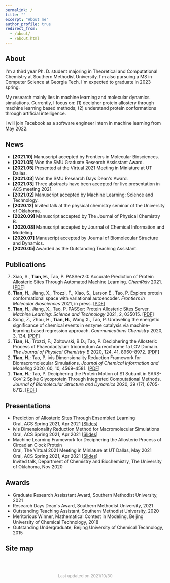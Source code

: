 ```yaml
---
permalink: /
title: ""
excerpt: "About me"
author_profile: true
redirect_from: 
  - /about/
  - /about.html
---
```


About
------
I'm a third year Ph. D. student majoring in Theoretical and Computational Chemistry at Southern Methodist University. I'm also pursuing a MS in Computer Science at Georgia Tech. I'm expected to graduate in 2023 spring. 

My research mainly lies in machine learning and molecular dynamics simulations. Currently, I focus on: (1) decipher protein allostery through machine learning based methods; (2) understand protein conformations through artificial intelligence.

I will join Facebook as a software engineer intern in machine learning from May 2022. 


News
------

<ul>
  <li> <b> [2021.10] </b> Manuscript accepted by Frontiers in Molecular Biosciences.</li>
  <li> <b> [2021.05] </b> Won the SMU Graduate Research Assisstant Award.</li>
  <li> <b> [2021.05] </b> Presented at the Virtual 2021 Meeting in Miniature at UT Dallas.</li>
  <li> <b> [2021.03] </b> Won the SMU Research Days Dean's Award. </li>
  <li> <b> [2021.03] </b> Three abstracts have been accepted for live presentation in ACS meeting 2021.</li>
  <li> <b> [2021.02] </b> Manuscript accepted by Machine Learning: Science and Technology.</li>
  <li> <b> [2020.12] </b> Invited talk at the physical chemistry seminar of the University of Oklahoma.</li>
  <li> <b> [2020.09] </b> Manuscript accepted by The Journal of Physical Chemistry B.</li>
  <li> <b> [2020.08] </b> Manuscript accepted by Journal of Chemical Information and Modeling.</li>
  <li> <b> [2020.07] </b> Manuscript accepted by Journal of Biomolecular Structure and Dynamics.</li>
  <li> <b> [2020.05] </b> Awarded as the Outstanding Teaching Assistant.</li>
</ul>


Publications
------
<ol reversed>
  <li>Xiao, S., <strong>Tian, H.</strong>, Tao, P. PASSer2.0: Accurate Prediction of Protein Allosteric Sites Through Automated Machine Learning. <i>ChemRxiv</i> 2021. [<a href= "https://chemrxiv.org/engage/chemrxiv/article-details/616443ee2aca535ac45ff9b2">PDF</a>] </li>
  <li><b>Tian, H.</b>, Jiang, X., Trozzi, F., Xiao, S., Larson E., Tao, P. Explore protein conformational space with variational autoencoder. <i>Frontiers in Molecular Biosciences</i> 2021, in press. [<a href= "https://www.frontiersin.org/articles/10.3389/fmolb.2021.781635">PDF</a>] </li>
  <li><b>Tian, H.</b>, Jiang, X., Tao, P. PASSer: Protein Allosteric Sites Server. <i>Machine Learning: Science and Technology</i> 2021, 2, 035015. [<a href= "https://iopscience.iop.org/article/10.1088/2632-2153/abe6d6">PDF</a>] </li>
  <li>Song, Z., Zhou, H., <b>Tian, H.</b>, Wang X., Tao, P. Unraveling the energetic significance of chemical events in enzyme catalysis via machine-learning based regression approach. <i>Communications Chemistry</i> 2020, 3, 134. [<a href= "https://www.nature.com/articles/s42004-020-00379-w">PDF</a>] </li>
  <li><b>Tian, H.</b>; Trozzi, F.; Zoltowski, B.D.; Tao, P. Deciphering the Allosteric Process of Phaeodactylum tricornutum Aureochrome 1a LOV Domain. <i>The Journal of Physical Chemistry B</i> 2020, 124, 41, 8960–8972. [<a href= "https://pubs.acs.org/doi/10.1021/acs.jpcb.0c05842">PDF</a>] </li>
  <li><b>Tian, H.</b>; Tao, P. ivis Dimensionality Reduction Framework for Biomacromolecular Simulations. <i>Journal of Chemical Information and Modeling</i> 2020, 60, 10, 4569–4581. [<a href= "https://pubs.acs.org/doi/10.1021/acs.jcim.0c00485">PDF</a>] </li>
  <li><b>Tian, H.</b>; Tao, P. Deciphering the Protein Motion of S1 Subunit in SARS-CoV-2 Spike Glycoprotein Through Integrated Computational Methods. <i>Journal of Biomolecular Structure and Dynamics</i> 2020, 39 (17), 6705-6712. [<a href= "https://www.tandfonline.com/doi/full/10.1080/07391102.2020.1802338">PDF</a>] </li>
</ol>


Presentations
------
<ul>
  <li> 
    Prediction of Allosteric Sites Through Ensembled Learning <br/>
    Oral, ACS Spring 2021, Apr 2021
    [<a href= "http://htian1997.github.io/files/passer.pdf">Slides</a>]
  </li>
  <li>
    ivis Dimensionality Reduction Method for Macromolecular Simulations <br/>
    Oral, ACS Spring 2021, Apr 2021 
    [<a href= "http://htian1997.github.io/files/ivis.pdf">Slides</a>]<br/>
  </li>
  <li>
    Machine Learning Framework for Deciphering the Allosteric Process of Circadian Clock Protein <br/>
    Oral, The Virtual 2021 Meeting in Miniature at UT Dallas, May 2021<br>
    Oral, ACS Spring 2021, Apr 2021 
    [<a href= "http://htian1997.github.io/files/ptau1a.pdf">Slides</a>]<br/>
    Invited talk, Department of Chemistry and Biochemistry, The University of Oklahoma, Nov 2020
  </li>
</ul>


Awards
------
<ul>
  <li>Graduate Research Assisstant Award, Southern Methodist University, 2021</li>
  <li>Research Days Dean's Award, Southern Methodist University, 2021</li>
  <li>Outstanding Teaching Assistant, Southern Methodist University, 2020</li>
  <li>Meritorious Winner, Mathematical Contest in Modeling, Beijing University of Chemical Technology, 2018</li>
  <li>Outstanding Undergraduate, Beijing University of Chemical Technology, 2015</li>
</ul>


Site map
------
<script type="text/javascript" src="//rf.revolvermaps.com/0/0/6.js?i=5x1b0jtxfqk&amp;m=7&amp;c=ff0000&amp;cr1=ffffff&amp;f=times_new_roman&amp;l=0" async="async"></script>

<br/><br/>

<p style="font-size: 13px; color: #A0A0A0; text-align:center">
  Last updated on 2021/10/30
</p>
